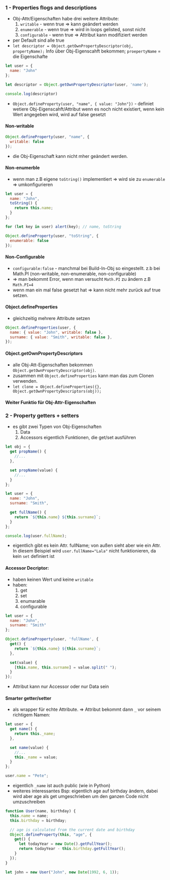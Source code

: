 ### 1 - Properties flogs and descriptions
* Obj-Attr/Eigenschaften habe drei weitere Attribute:
    1. `writable` - wenn true => kann geändert werden
    2. `enumerable` - wenn true => wird in loops gelisted, sonst nicht
    3. `configurable` - wenn true => Attribut kann modifiziert werden
* per Default sind alle true 
* `let descriptor = Object.getOwnPropertyDescriptor(obj, propertyName);` Info über Obj-Eigenscahft bekommen; `proepertyName` = die Eigenschafte
```js
let user = {
  name: "John"
};

let descriptor = Object.getOwnPropertyDescriptor(user, 'name');

console.log(descriptor)
```
* `Object.defineProperty(user, "name", { value: "John"})` - definiet wetiere Obj-Eigenscahft/Attribut wenn es noch nicht existiert, wenn kein Wert angegeben wird, wird auf false gesetzt
#### Non-writable
```js
Object.defineProperty(user, "name", {
  writable: false
});
```
* die Obj-Eigenschaft kann nicht mher geändert werden.
#### Non-enumerble
+ wenn man z.B eigene `toString()` implementiert => wird sie zu `enumerable` => umkonfigurieren
```js
let user = {
  name: "John",
  toString() {
    return this.name;
  }
};

for (let key in user) alert(key); // name, toString

Object.defineProperty(user, "toString", {
  enumerable: false
});
```
#### Non-Configurable
* `configurable:false` - manchmal bei Build-In-Obj so eingestellt. z.b bei Math.PI (non-writable, non-enumerable, non-configurable)
* => man bekommt Error, wenn man versucht `Math.PI` zu ändern z.B `Math.PI=4`
* wenn man ein mal false gesetzt hat => kann nicht mehr zurück auf true setzen.
#### Object.defineProperties
* gleichzeitig mehrere Attribute setzen
```js
Object.defineProperties(user, {
  name: { value: "John", writable: false },
  surname: { value: "Smith", writable: false },
});
```
#### Object.getOwnPropertyDescriptors
* alle Obj-Att-Eigenschaften bekommen `Object.getOwnPropertyDescriptor(obj)`.
* zusammen mit `Object.defineProperties` kann man das zum Clonen verwenden.
* `let clone = Object.defineProperties({}, Object.getOwnPropertyDescriptors(obj));`
#### Weiter Funktio für Obj-Attr-Eigenschaften

### 2 - Property getters + setters
* es gibt zwei Typen von Obj-Eigenschaften
    1. Data 
    2. Accessors eigentlich Funktionen, die get/set ausführen
```js Bsp1
let obj = {
  get propName() {
    //...
  },

  set propName(value) {
    //...
  }
};
```
```js Bsp2
let user = {
  name: "John",
  surname: "Smith",

  get fullName() {
    return `${this.name} ${this.surname}`;
  }
};

console.log(user.fullName);
```
* eigentlich gibt es kein Attr. fullName; von außen sieht aber wie ein Attr. In diesem Beispiel wird `user.fullName="Lala"` nicht funktionieren, da kein `set` definiert ist
#### Accessor Decriptor:
* haben keinen Wert und keine `writable`
* haben:
    1. get
    2. set
    3. enumarable
    4. configurable
```js
let user = {
  name: "John",
  surname: "Smith"
};

Object.defineProperty(user, 'fullName', {
  get() {
    return `${this.name} ${this.surname}`;
  },

  set(value) {
    [this.name, this.surname] = value.split(" ");
  }
});
```
* Attribut kann nur Accessor oder nur Data sein
#### Smarter getter/setter
* als wrapper für echte Attribute. => Attribut bekommt dann `_` vor seinem richtigem Namen:
```js
let user = {
  get name() {
    return this._name;
  },

  set name(value) {
    //...
    this._name = value;
  }
};

user.name = "Pete";
```
* eigentlich `_name` ist auch public (wie in Python)
* weiteres interessantes Bsp: eigentlich age auf birthday ändern, dabei wird aber age als get umgeschrieben um den ganzen Code nicht umzuschreiben
```js
function User(name, birthday) {
  this.name = name;
  this.birthday = birthday;

  // age is calculated from the current date and birthday
  Object.defineProperty(this, "age", {
    get() {
      let todayYear = new Date().getFullYear();
      return todayYear - this.birthday.getFullYear();
    }
  });
}

let john = new User("John", new Date(1992, 6, 1));
```